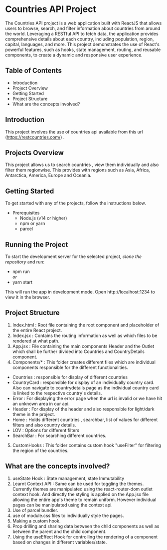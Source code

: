 # Countries API Project

The Countries API project is a web application built with ReactJS that allows users to browse, search, and filter information about countries from around the world. Leveraging a RESTful API to fetch data, the application provides comprehensive details about each country, including population, region, capital, languages, and more. This project demonstrates the use of React's powerful features, such as hooks, state management, routing, and reusable components, to create a dynamic and responsive user experience.

## Table of Contents

- Introduction
- Project Overview
- Getting Started
- Project Structure
- What are the concepts involved?

## Introduction

This project involves the use of countries api available from this url (https://restcountries.com/) .

## Projects Overview

This project allows us to search countries , view them individually and also filter them regionwise. This provides with regions such as Asia, Africa, Antarctica, America, Europe and Oceania.

## Getting Started

To get started with any of the projects, follow the instructions below.

- Prerequisites
  - Node.js (v14 or higher)
  - npm or yarn
  - parcel

## Running the Project

To start the development server for the selected project,
_clone the repository_ and run:

- npm run  
  _or_
- yarn start

This will run the app in development mode. Open http://localhost:1234 to view it in the browser.

## Project Structure

1. Index.html : Root file containing the root component and placeholder of the entire React project.
2. Index.jsx : Contains the routing information as well as which files to be rendered at what path.
3. App.jsx : File containing the main components Header and the Outlet which shall be further divided into Countries and CountryDetails component.
4. Components/\* : This folder creates different files which are individual components responsible for the different functionalities.

- Countries : responsible for display of different countries
- CountryCard : responsible for display of an individually country card. Also can navigate to countrydetails page as the individual country card is linked to the respective country's details.
- Error : For displaying the error page when the url is invalid or we have hit an unknown area in our api.
- Header : For display of the header and also responsible for light/dark theme in the project.
- Home : Holds different countries , searchbar, list of values for different filters and also country details.
- LOV : Options for different filters
- SearchBar : For searching different countries.

5. CustomHooks : This folder contains custom hook "useFilter" for filtering the region of the countries.

## What are the concepts involved?

1. useState Hook : State management, state Immutability
2. Learnt Context API : Same can be used for toggling the themes. Currently themes are manipulated using the react-router-dom outlet context hook. And directly the styling is applied on the App.jsx file allowing the entire app's theme to remain uniform. However individual pages can be manipulated using the context api.
3. Use of parcel bundler.
4. use of module.css files to individually style the pages.
5. Making a custom hook.
6. Prop drilling and sharing data between the child components as well as between the parent and the child component.
7. Using the useEffect Hook for controlling the rendering of a component based on changes in different variables/state.
